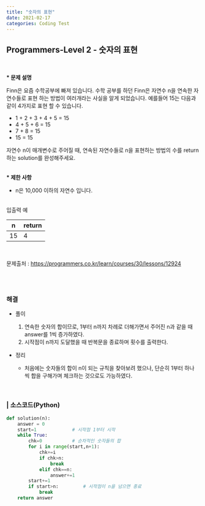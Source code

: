 ```yaml
---
title: "숫자의 표현"
date: 2021-02-17
categories: Coding Test
---
```


## Programmers-Level 2 - 숫자의 표현
<br>

<b>* 문제 설명</b><br>

Finn은 요즘 수학공부에 빠져 있습니다. 수학 공부를 하던 Finn은 자연수 n을 연속한 자연수들로 표현 하는 방법이 여러개라는 사실을 알게 되었습니다. 예를들어 15는 다음과 같이 4가지로 표현 할 수 있습니다.

- 1 + 2 + 3 + 4 + 5 = 15
- 4 + 5 + 6 = 15
- 7 + 8 = 15
- 15 = 15

자연수 n이 매개변수로 주어질 때, 연속된 자연수들로 n을 표현하는 방법의 수를 return하는 solution를 완성해주세요.<br>

<br><b>* 제한 사항</b>

* n은 10,000 이하의 자연수 입니다.

<br>
입출력 예<br>

|     n|return|
|------|------|
|15    |4     |

<br>


문제출처 : <https://programmers.co.kr/learn/courses/30/lessons/12924>

<br><br>

### 해결
* 풀이
    1. 연속한 숫자의 합이므로, 1부터 n까지 차례로 더해가면서 주어진 n과 같을 때 answer를 1씩 증가하였다.  <br>
    2. 시작점이 n까지 도달했을 때 반복문을 종료하며 횟수를 출력한다.  <br>

    
* 정리 
    - 처음에는 숫자들의 합이 n이 되는 규칙을 찾아보려 했으나, 단순히 1부터 하나씩 합을 구해가며 체크하는 것으로도 가능하였다. 


<br>

### | 소스코드(Python)
```python 
def solution(n):
    answer = 0
    start=1             # 시작점 1부터 시작
    while True:
        chk=0           # 순차적인 숫자들의 합
        for i in range(start,n+1):
            chk+=i
            if chk>n:
                break
            elif chk==n:
                answer+=1
        start+=1
        if start>n:         # 시작점이 n을 넘으면 종료
            break
    return answer
```

